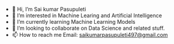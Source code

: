 - 👋 Hi, I’m Sai kumar Pasupuleti
- 👀 I’m interested in Machine Learing and Artificial Intelligence
- 🌱 I’m currently learning Machine Learning Models  
- 💞️ I’m looking to collaborate on Data Science and related stuff.
- 📫 How to reach me   Email: saikumarpasupuleti497@gmail.com

<!---
SaikumarUCM/SaikumarUCM is a ✨ special ✨ repository because its `README.md` (this file) appears on your GitHub profile.
You can click the Preview link to take a look at your changes.
--->

